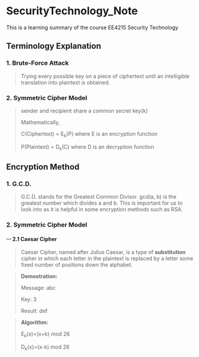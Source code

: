 # SecurityTechnology_Note
This is a learning summary of the course EE4215 Security Technology
## Terminology Explanation
### 1. Brute-Force Attack
>   Trying every possible key on a piece of ciphertext until an intelligible translation into plaintext is obtained.
### 2. Symmetric Cipher Model
>   sender and recipient share a common secret key(k)
>   
>   Mathematically,
>
>   C(Ciphertext) = E<sub>k</sub>(P) where E is an encryption function
>
>   P(Plaintext) = D<sub>k</sub>(C) where D is an decryption function
## Encryption Method
### 1. G.C.D.
>   G.C.D. stands for the Greatest Common Divisor. gcd(a, b) is the greatest number which divides a and b. This is important for us to look into as it is helpful in some encryption methods such as RSA.
### 2. Symmetric Cipher Model
####  ⋅⋅⋅ 2.1 Caesar Cipher
>   Caesar Cipher, named after Julius Caesar, is a type of **substitution** cipher in which each letter in the plaintext is replaced by a letter some fixed number of positions down the alphabet.

>   **Demostration:**
>
>   Message: abc
>
>   Key: 3
>
>   Result: def

>   **Algorithm:**
>
>   E<sub>k</sub>(x)=(x+k) mod 26
>
>   D<sub>k</sub>(x)=(x-k) mod 26

